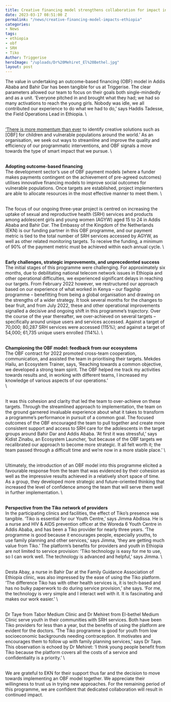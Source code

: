 ```yaml
---
title: Creative financing model strengthens collaboration for impact in Ethiopia
date: 2023-03-17 08:51:00 Z
permalink: "/news/creative-financing-model-impacts-ethiopia"
categories:
- News
tags:
- ethiopia
- obf
- SRH
- Tiko
Author: Triggerise
heroImage: "/uploads/Dr%20Mehiret_El%20Bethel.jpg"
layout: post
---
```


The value in undertaking an outcome-based financing (OBF) model in Addis Ababa and Bahir Dar has been tangible for us at Triggerise. The clear parameters allowed our team to focus on their goals both single-mindedly and as a unit. ‘Everyone pitched in and brought what they had; we had so many activations to reach the young girls. Nobody was idle, we all contributed our experience to do what we had to do,’ says Haddis Tadesse, the Field Operations Lead in Ethiopia. 
\

\
[‘There is more momentum than ever](https://www.brookings.edu/blog/education-plus-development/2023/01/09/a-review-of-outcomes-based-financing-in-2022-and-beyond/) to identify creative solutions such as \[OBF\] for children and vulnerable populations around the world.’ As an organisation, we seek out ways to streamline and improve the quality and efficiency of our programmatic interventions, and OBF signals a move towards the type of smart impact that we pursue. 
\

\
**Adopting outcome-based financing**
\
The development sector’s use of OBF payment models (where a funder makes payments contingent on the achievement of pre-agreed outcomes) utilises innovative financing models to improve social outcomes for vulnerable populations. Once targets are established, project implementers are able to allocate resources in the most effective manner to meet them. 
\

\
The focus of our ongoing three-year project is centred on increasing the uptake of sexual and reproductive health (SRH) services and products among adolescent girls and young women (AGYW) aged 15 to 24 in Addis Ababa and Bahir Dar. The Embassy of the Kingdom of the Netherlands (EKN) is our funding partner in this OBF programme, and our payment metric is tied to the total number of SRH services accessed by AGYW, as well as other related monitoring targets. To receive the funding, a minimum of 90% of the payment metric must be achieved within each annual cycle. 
\

\
**Early challenges, strategic improvements, and unprecedented success**
\
The initial stages of this programme were challenging. For approximately six months, due to debilitating national telecom network issues in Ethiopia and other operational difficulties, we experienced significant delays in reaching our targets. From February 2022 however, we restructured our approach based on our experience of what worked in Kenya – our flagship programme – benefitting from being a global organisation and drawing on the strengths of a wider strategy. It took several months for the changes to bear fruit, and from July 2022, these and other operational improvements signalled a decisive and ongoing shift in this programme’s trajectory. Over the course of the year thereafter, we over-achieved on several targets – specifically around unique users and services accessed. Against a target of 70,000; 80,287 SRH services were accessed (115%); and against a target of 54,000; 61,735 unique users enrolled (114%). 
\

\
**Championing the OBF model: feedback from our ecosystems**
\
The OBF contract for 2022 promoted cross-team cooperation, communication, and assisted the team in prioritising their targets. Mekdes Hailu, an Ecosystem Trainer, says, ‘Reaching towards a common objective, we developed a strong team spirit. The OBF helped me track my activities towards results and, in working with different teams, I increased my knowledge of various aspects of our operations.’  
\

\
It was this cohesion and clarity that led the team to over-achieve on these targets. Through the streamlined approach to implementation, the team on the ground garnered invaluable experience about what it takes to transform a programme’s performance in pursuit of a common goal. The focused outcomes of the OBF encouraged the team to pull together and create more consistent support and access to SRH care for the adolescents in the target groups around Bahir Dar and Addis Ababa. ‘At first it was stressful,’ says Kidist Zinabu, an Ecosystem Launcher, ‘but because of the OBF targets we recalibrated our approach to become more strategic. It all felt worth it; the team passed through a difficult time and we’re now in a more stable place.’ 
\

\
Ultimately, the introduction of an OBF model into this programme elicited a favourable response from the team that was evidenced by their cohesion as well as the impressive results achieved in a relatively short space of time. As a group, they developed more strategic and future-oriented thinking that increased the level of confidence among the team that will serve them well in further implementation. 
\

\
**Perspective from the Tiko network of providers**
\
In the participating clinics and facilities, the effect of Tiko’s presence was tangible. ‘Tiko is essential for our Youth Centre,’ says Jimma Abdissa. He is a nurse and HIV & AIDS prevention officer at the Woreda 6 Youth Centre in Addis Ababa, and has been a Tiko provider for nearly three years. ‘The programme is good because it encourages people, especially youths, to use family planning and other services,’ says Jimma, ‘they are getting much value from Tiko.’ The platform’s benefits for providers and youth in Ethiopia are not limited to service provision: ‘Tiko technology is easy for me to use, so I can work well. The technology is advanced and helpful,’ says Jimma. 
\

\
Desta Abay, a nurse in Bahir Dar at the Family Guidance Association of Ethiopia clinic, was also impressed by the ease of using the Tiko platform. ‘The difference Tiko has with other health services is, it is tech-based and has no bulky paperwork to do during service provision,’ she says. ‘For me, the technology is very simple and I interact well with it. It is fascinating and makes our work easier.’ 
\

\
Dr Taye from Tabor Medium Clinic and Dr Mehiret from El-bethel Medium Clinic serve youth in their communities with SRH services. Both have been Tiko providers for less than a year, but the benefits of using the platform are evident for the doctors. ‘The Tiko programme is good for youth from low socioeconomic backgrounds needing contraception. It motivates and encourages them to follow up with family planning services,’ says Dr Taye. This observation is echoed by Dr Mehiret: ‘I think young people benefit from Tiko because the platform covers all the costs of a service and confidentiality is a priority.’
\

\
We are grateful to EKN for their support thus far and the decision to move towards implementing an OBF model together. We appreciate their willingness to trust us in trying new approaches. For the remaining period of this programme, we are confident that dedicated collaboration will result in continued impact.